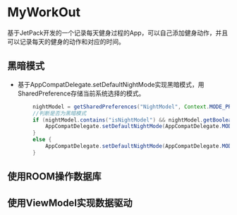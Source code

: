 # MyWorkOut
基于JetPack开发的一个记录每天健身过程的App，可以自己添加健身动作，并且可以记录每天的健身的动作和对应的时间。

## 黑暗模式
+ 基于AppCompatDelegate.setDefaultNightMode实现黑暗模式，用SharedPreference存储当前系统选择的模式。
```java
        nightModel = getSharedPreferences("NightModel", Context.MODE_PRIVATE); //实例化数据库
        //判断是否为黑暗模式
        if (nightModel.contains("isNightModel") && nightModel.getBoolean("isNightModel",false)){
            AppCompatDelegate.setDefaultNightMode(AppCompatDelegate.MODE_NIGHT_YES);
        }
        else {
            AppCompatDelegate.setDefaultNightMode(AppCompatDelegate.MODE_NIGHT_NO);
        }
```

## 使用ROOM操作数据库

## 使用ViewModel实现数据驱动

